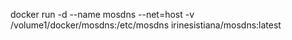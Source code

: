 docker run -d --name mosdns --net=host -v /volume1/docker/mosdns:/etc/mosdns irinesistiana/mosdns:latest
